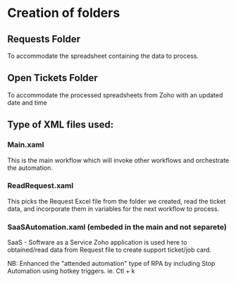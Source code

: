 # Creation of folders

## Requests Folder
To accommodate the spreadsheet containing the data to process.

## Open Tickets Folder
To accommodate the processed spreadsheets from Zoho with an updated date and time

## Type of XML files used:

### Main.xaml

This is the main workflow which will invoke other workflows and orchestrate the automation.

### ReadRequest.xaml

This picks the Request Excel file from the folder we created, read the ticket data, and incorporate them in variables for the next workflow to process.

### SaaSAutomation.xaml (embeded in the main and not separete)
SaaS - Software as a Service
Zoho application is used here to obtained/read data from Request file to create support ticket/job card. 

NB: Enhanced the "attended automation" type of RPA by including Stop Automation using hotkey triggers. ie. Ctl + k
